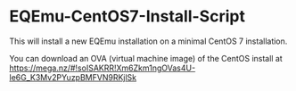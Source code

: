 # EQEmu-CentOS7-Install-Script
This will install a new EQEmu installation on a minimal CentOS 7 installation.

You can download an OVA (virtual machine image) of the CentOS install at https://mega.nz/#!soISAKRR!Xm6Zkm1ngOVas4U-le6G_K3Mv2PYuzpBMFVN9RKjlSk
